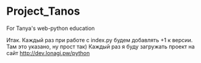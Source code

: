 # Project_Tanos
For Tanya's web-python education

Итак. Каждый раз при работе с index.py будем добавлять +1 к версии. Там это указано, ну прост так)
Каждый раз я буду загружать проект на сайт http://dev.lonagi.pw/python
